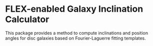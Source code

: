 # FLEX-enabled Galaxy Inclination Calculator

This package provides a method to compute inclinations and position angles for disc galaxies based on Fourier-Laguerre fitting templates.

